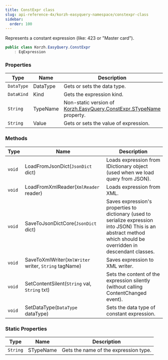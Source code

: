 ```yaml
---
title: ConstExpr class
slug: api-reference-4x/korzh-easyquery-namespace/constexpr-class
sidebar:
  order: 100
---
```


Represents a constant expression (like: 423 or "Master card").
```csharp
public class Korzh.EasyQuery.ConstExpr
    : EqExpression

```

### Properties

| Type | Name | Description | 
| --- | --- | --- | 
| `DataType` | DataType | Gets or sets the data type. | 
| `DataKind` | Kind | Gets the expression kind. | 
| `String` | TypeName | Non-static version of [Korzh.EasyQuery.ConstExpr.STypeName](/easyquery/docs/api-reference-4x/korzh-easyquery-namespace/constexpr-class) property. | 
| `String` | Value | Gets or sets the value of expression. | 


### Methods

| Type | Name | Description | 
| --- | --- | --- | 
| `void` | LoadFromJsonDict(`JsonDict` dict) | Loads expression from IDictionary object (used when we load query from JSON). | 
| `void` | LoadFromXmlReader(`XmlReader` reader) | Loads expression from XML. | 
| `void` | SaveToJsonDictCore(`JsonDict` dict) | Saves expression's properties to dictionary (used to serialize expression into JSON)  This is an abstract method which should be overridden in descendant classes. | 
| `void` | SaveToXmlWriter(`XmlWriter` writer, `String` tagName) | Saves expression to XML writer. | 
| `void` | SetContentSilent(`String` val, `String` txt) | Sets the content of the expression silently (without calling ContentChanged event). | 
| `void` | SetDataType(`DataType` dataType) | Sets the data type of constant expression. | 


### Static Properties

| Type | Name | Description | 
| --- | --- | --- | 
| `String` | STypeName | Gets the name of the expression type. |
